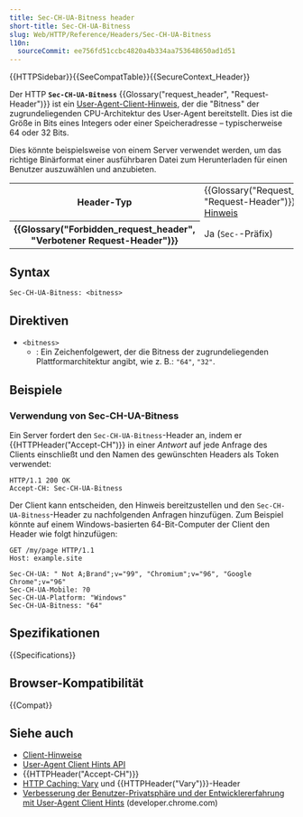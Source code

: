 ```yaml
---
title: Sec-CH-UA-Bitness header
short-title: Sec-CH-UA-Bitness
slug: Web/HTTP/Reference/Headers/Sec-CH-UA-Bitness
l10n:
  sourceCommit: ee756fd51ccbc4820a4b334aa753648650ad1d51
---
```


{{HTTPSidebar}}{{SeeCompatTable}}{{SecureContext_Header}}

Der HTTP **`Sec-CH-UA-Bitness`** {{Glossary("request_header", "Request-Header")}} ist ein [User-Agent-Client-Hinweis](/de/docs/Web/HTTP/Guides/Client_hints#user_agent_client_hints), der die "Bitness" der zugrundeliegenden CPU-Architektur des User-Agent bereitstellt.
Dies ist die Größe in Bits eines Integers oder einer Speicheradresse – typischerweise 64 oder 32 Bits.

Dies könnte beispielsweise von einem Server verwendet werden, um das richtige Binärformat einer ausführbaren Datei zum Herunterladen für einen Benutzer auszuwählen und anzubieten.

<table class="properties">
  <tbody>
    <tr>
      <th scope="row">Header-Typ</th>
      <td>
        {{Glossary("Request_header", "Request-Header")}},
        <a href="/de/docs/Web/HTTP/Guides/Client_hints">Client-Hinweis</a>
      </td>
    </tr>
    <tr>
      <th scope="row">{{Glossary("Forbidden_request_header", "Verbotener Request-Header")}}</th>
      <td>Ja (<code>Sec-</code>-Präfix)</td>
    </tr>
  </tbody>
</table>

## Syntax

```http
Sec-CH-UA-Bitness: <bitness>
```

## Direktiven

- `<bitness>`
  - : Ein Zeichenfolgewert, der die Bitness der zugrundeliegenden Plattformarchitektur angibt, wie z. B.: `"64"`, `"32"`.

## Beispiele

### Verwendung von Sec-CH-UA-Bitness

Ein Server fordert den `Sec-CH-UA-Bitness`-Header an, indem er {{HTTPHeader("Accept-CH")}} in einer _Antwort_ auf jede Anfrage des Clients einschließt und den Namen des gewünschten Headers als Token verwendet:

```http
HTTP/1.1 200 OK
Accept-CH: Sec-CH-UA-Bitness
```

Der Client kann entscheiden, den Hinweis bereitzustellen und den `Sec-CH-UA-Bitness`-Header zu nachfolgenden Anfragen hinzufügen. Zum Beispiel könnte auf einem Windows-basierten 64-Bit-Computer der Client den Header wie folgt hinzufügen:

```http
GET /my/page HTTP/1.1
Host: example.site

Sec-CH-UA: " Not A;Brand";v="99", "Chromium";v="96", "Google Chrome";v="96"
Sec-CH-UA-Mobile: ?0
Sec-CH-UA-Platform: "Windows"
Sec-CH-UA-Bitness: "64"
```

## Spezifikationen

{{Specifications}}

## Browser-Kompatibilität

{{Compat}}

## Siehe auch

- [Client-Hinweise](/de/docs/Web/HTTP/Guides/Client_hints)
- [User-Agent Client Hints API](/de/docs/Web/API/User-Agent_Client_Hints_API)
- {{HTTPHeader("Accept-CH")}}
- [HTTP Caching: Vary](/de/docs/Web/HTTP/Guides/Caching#vary) und {{HTTPHeader("Vary")}}-Header
- [Verbesserung der Benutzer-Privatsphäre und der Entwicklererfahrung mit User-Agent Client Hints](https://developer.chrome.com/docs/privacy-security/user-agent-client-hints) (developer.chrome.com)
